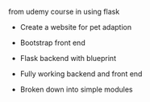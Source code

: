 from udemy course in using flask 


* Create a website for pet adaption 
* Bootstrap front end 
* Flask backend  with blueprint 

* Fully working  backend and front end 
* Broken down into simple modules
